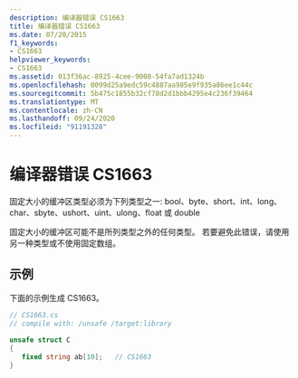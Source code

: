 ```yaml
---
description: 编译器错误 CS1663
title: 编译器错误 CS1663
ms.date: 07/20/2015
f1_keywords:
- CS1663
helpviewer_keywords:
- CS1663
ms.assetid: 013f36ac-8925-4cee-9008-54fa7ad1324b
ms.openlocfilehash: 0099d25a9edc59c4887aa985e9f935a86ee1c44c
ms.sourcegitcommit: 5b475c1855b32cf78d2d1bbb4295e4c236f39464
ms.translationtype: MT
ms.contentlocale: zh-CN
ms.lasthandoff: 09/24/2020
ms.locfileid: "91191328"
---
```

# <a name="compiler-error-cs1663"></a>编译器错误 CS1663

固定大小的缓冲区类型必须为下列类型之一: bool、byte、short、int、long、char、sbyte、ushort、uint、ulong、float 或 double  
  
 固定大小的缓冲区可能不是所列类型之外的任何类型。 若要避免此错误，请使用另一种类型或不使用固定数组。  
  
## <a name="example"></a>示例  

 下面的示例生成 CS1663。  
  
```csharp  
// CS1663.cs  
// compile with: /unsafe /target:library  
  
unsafe struct C  
{  
   fixed string ab[10];   // CS1663  
}  
```
